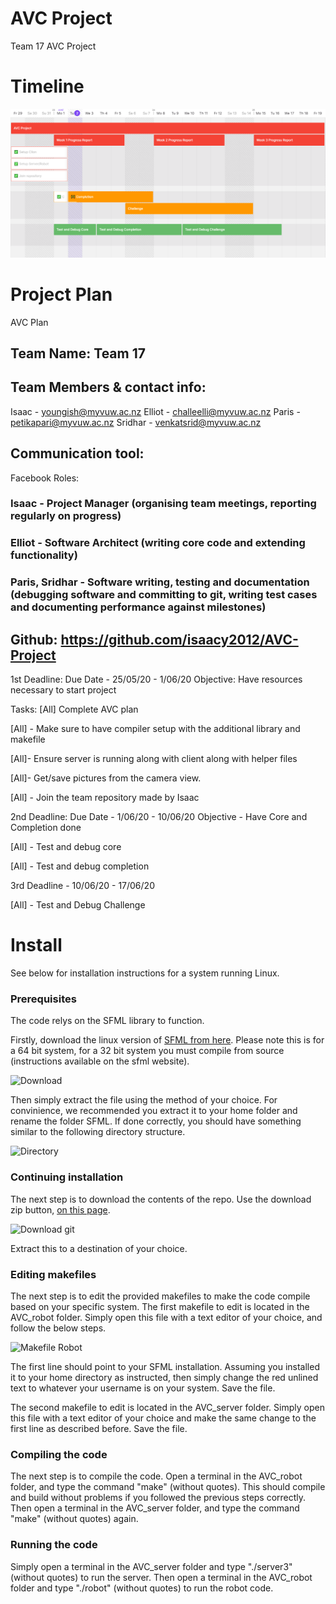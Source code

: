 # AVC Project
 Team 17 AVC Project
 
# Timeline 
![Timeline](readmeImages/Timeline20200602.png)
# Project Plan
 
AVC Plan
## Team Name: Team 17
## Team Members & contact info:
Isaac - youngish@myvuw.ac.nz
Elliot - challeelli@myvuw.ac.nz
Paris - petikapari@myvuw.ac.nz
Sridhar - venkatsrid@myvuw.ac.nz
## Communication tool:
Facebook
Roles:

### Isaac - Project Manager (organising team meetings, reporting regularly on progress)

### Elliot - Software Architect (writing core code and extending functionality)

### Paris, Sridhar - Software writing, testing and documentation (debugging software and committing to git, writing test cases and documenting performance against milestones)


## Github: https://github.com/isaacy2012/AVC-Project


1st Deadline:
Due Date - 25/05/20 - 1/06/20
Objective: Have resources necessary to start project

Tasks:
[All] Complete AVC plan

[All] - Make sure to have compiler setup with the additional library and makefile

[All]- Ensure server is running along with client along with helper files



[All]- Get/save pictures from the camera view.

[All] - Join the team repository made by Isaac

2nd Deadline:
Due Date - 1/06/20 - 10/06/20
Objective - Have Core and Completion done

[All] - Test and debug core

[All] - Test and debug completion


3rd Deadline - 10/06/20 - 17/06/20

[All] - Test and Debug Challenge

# Install

See below for installation instructions for a system running Linux.

### Prerequisites
The code relys on the SFML library to function.

Firstly, download the linux version of [SFML from here](https://www.sfml-dev.org/download/sfml/2.5.1/). Please note this is for a 64 bit system, for a 32 bit system you must compile from source (instructions available on the sfml website).

![Download](https://i.imgur.com/Ke8dYWw.png "Download")

Then simply extract the file using the method of your choice. For convinience, we recommended you extract it to your home folder and rename the folder SFML. If done correctly, you should have something similar to the following directory structure.

![Directory](https://i.imgur.com/P8DQqkT.png "Directory")

### Continuing installation
The next step is to download the contents of the repo. Use the download zip button, [on this page](https://github.com/isaacy2012/AVC-Project).

![Download git](https://i.imgur.com/g4gUOEh.png "Download git")

Extract this to a destination of your choice.

### Editing makefiles
The next step is to edit the provided makefiles to make the code compile based on your specific system. The first makefile to edit is located in the AVC_robot folder. Simply open this file with a text editor of your choice, and follow the below steps.

![Makefile Robot](https://i.imgur.com/aHXUgPG.png "Makefile Robot")

The first line should point to your SFML installation. Assuming you installed it to your home directory as instructed, then simply change the red unlined text to whatever your username is on your system. Save the file.

The second makefile to edit is located in the AVC_server folder. Simply open this file with a text editor of your choice and make the same change to the first line as described before. Save the file.

### Compiling the code
The next step is to compile the code. Open a terminal in the AVC_robot folder, and type the command "make" (without quotes). This should compile and build without problems if you followed the previous steps correctly. Then open a terminal in the AVC_server folder, and type the command "make" (without quotes) again.

### Running the code
Simply open a terminal in the AVC_server folder and type "./server3" (without quotes) to run the server. Then open a terminal in the AVC_robot folder and type "./robot" (without quotes) to run the robot code.

